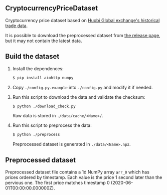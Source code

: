 ## CryptocurrencyPriceDataset

Cryptocurrency price dataset based on [Huobi Global exchange's historical trade data](https://github.com/hbdmapi/huobi_public_data).

It is possible to download the preprocessed dataset from [the release page](https://github.com/NKID00/CryptocurrencyPriceDataset/releases), but it may not contain the latest data.

## Build the dataset

1. Install the dependences:

   ```sh
   $ pip install aiohttp numpy
   ```

2. Copy `./config.py.example` into `./config.py` and modify it if needed.

3. Run this script to download the data and validate the checksum:

   ```sh
   $ python ./download_check.py
   ```

   Raw data is stored in `./data/cache/<Name>/`.

4. Run this script to preprocess the data:

   ```sh
   $ python ./preprocess
   ```

   Preprocessed dataset is generated in `./data/<Name>.npz`.

## Preprocessed dataset

Preprocessed dataset file contains a 1d NumPy array `arr_0` which has prices ordered by timestamp. Each value is the price 1 second later than the pervious one. The first price matches timestamp 0 (2020-06-01T00:00:00.000000Z).
